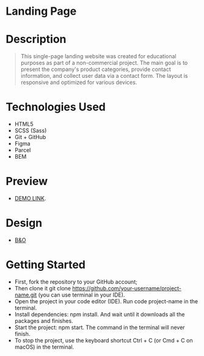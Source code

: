 # Landing Page
# Description
> This single-page landing website was created for educational purposes as part of a non-commercial project. The main goal is to present the company's product categories, provide contact information, and collect user data via a contact form. The layout is responsive and optimized for various devices.

# Technologies Used
- HTML5
- SCSS (Sass)
- Git + GitHub
- Figma
- Parcel
- BEM

# Preview
- [DEMO LINK](https://deadslowright.github.io/layout_landing-page/).

# Design
- [B&O](https://www.figma.com/file/DtkQmQ797hk0nI4KfMi2Uq/BOSE-New-Version?type=design&node-id=6817-212&t=ZTV6Gl8NzaWkJ4FK-0)

# Getting Started
- First, fork the repository to your GitHub account;
- Then clone it git clone <https://github.com/your-username/project-name.git> (you can   use terminal in your IDE).
- Open the project in your code editor (IDE). Run code project-name in the terminal.
- Install dependencies: npm install. And wait until it downloads all the packages and finishes.
- Start the project: npm start. The command in the terminal will never finish.
- To stop the project, use the keyboard shortcut Ctrl + C (or Cmd + C on macOS) in the terminal.
